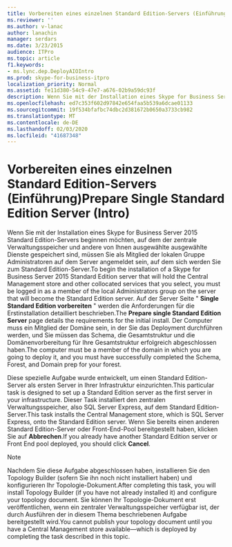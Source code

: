 ```yaml
---
title: Vorbereiten eines einzelnen Standard Edition-Servers (Einführung)
ms.reviewer: ''
ms.author: v-lanac
author: lanachin
manager: serdars
ms.date: 3/23/2015
audience: ITPro
ms.topic: article
f1.keywords:
- ms.lync.dep.DeployAIOIntro
ms.prod: skype-for-business-itpro
localization_priority: Normal
ms.assetid: fe11d380-54c9-47e7-a676-02b9a59dc93f
description: Wenn Sie mit der Installation eines Skype for Business Server 2015 Standard Edition-Servers beginnen möchten, auf dem der zentrale Verwaltungsspeicher und andere von Ihnen ausgewählte ausgewählte Dienste gespeichert sind, müssen Sie als Mitglied der lokalen Gruppe Administratoren auf dem Server angemeldet sein, auf dem sich werden Sie zum Standard Edition-Server. Auf der Server Seite "Single Standard Edition vorbereiten" werden die Anforderungen für die Erstinstallation detailliert beschrieben. Der Computer muss ein Mitglied der Domäne sein, in der Sie das Deployment durchführen werden, und Sie müssen das Schema, die Gesamtstruktur und die Domänenvorbereitung für Ihre Gesamtstruktur erfolgreich abgeschlossen haben.
ms.openlocfilehash: ed7c353f602d97842e654faa5b539a6dcae01133
ms.sourcegitcommit: 19f534bfafbc74dbc2d381672b0650a3733cb982
ms.translationtype: MT
ms.contentlocale: de-DE
ms.lasthandoff: 02/03/2020
ms.locfileid: "41687348"
---
```

# <a name="prepare-single-standard-edition-server-intro"></a><span data-ttu-id="07535-105">Vorbereiten eines einzelnen Standard Edition-Servers (Einführung)</span><span class="sxs-lookup"><span data-stu-id="07535-105">Prepare Single Standard Edition Server (Intro)</span></span>
 
<span data-ttu-id="07535-106">Wenn Sie mit der Installation eines Skype for Business Server 2015 Standard Edition-Servers beginnen möchten, auf dem der zentrale Verwaltungsspeicher und andere von Ihnen ausgewählte ausgewählte Dienste gespeichert sind, müssen Sie als Mitglied der lokalen Gruppe Administratoren auf dem Server angemeldet sein, auf dem sich werden Sie zum Standard Edition-Server.</span><span class="sxs-lookup"><span data-stu-id="07535-106">To begin the installation of a Skype for Business Server 2015 Standard Edition server that will hold the Central Management store and other collocated services that you select, you must be logged in as a member of the local Administrators group on the server that will become the Standard Edition server.</span></span> <span data-ttu-id="07535-107">Auf der Server Seite " **Single Standard Edition vorbereiten** " werden die Anforderungen für die Erstinstallation detailliert beschrieben.</span><span class="sxs-lookup"><span data-stu-id="07535-107">The **Prepare single Standard Edition Server** page details the requirements for the initial install.</span></span> <span data-ttu-id="07535-108">Der Computer muss ein Mitglied der Domäne sein, in der Sie das Deployment durchführen werden, und Sie müssen das Schema, die Gesamtstruktur und die Domänenvorbereitung für Ihre Gesamtstruktur erfolgreich abgeschlossen haben.</span><span class="sxs-lookup"><span data-stu-id="07535-108">The computer must be a member of the domain in which you are going to deploy it, and you must have successfully completed the Schema, Forest, and Domain prep for your forest.</span></span>
  
<span data-ttu-id="07535-109">Diese spezielle Aufgabe wurde entwickelt, um einen Standard Edition-Server als ersten Server in Ihrer Infrastruktur einzurichten.</span><span class="sxs-lookup"><span data-stu-id="07535-109">This particular task is designed to set up a Standard Edition server as the first server in your infrastructure.</span></span> <span data-ttu-id="07535-110">Dieser Task installiert den zentralen Verwaltungsspeicher, also SQL Server Express, auf dem Standard Edition-Server.</span><span class="sxs-lookup"><span data-stu-id="07535-110">This task installs the Central Management store, which is SQL Server Express, onto the Standard Edition server.</span></span> <span data-ttu-id="07535-111">Wenn Sie bereits einen anderen Standard Edition-Server oder Front-End-Pool bereitgestellt haben, klicken Sie auf **Abbrechen**.</span><span class="sxs-lookup"><span data-stu-id="07535-111">If you already have another Standard Edition server or Front End pool deployed, you should click **Cancel**.</span></span>
  
> [!NOTE]
> <span data-ttu-id="07535-112">Nachdem Sie diese Aufgabe abgeschlossen haben, installieren Sie den Topology Builder (sofern Sie ihn noch nicht installiert haben) und konfigurieren Ihr Topologie-Dokument.</span><span class="sxs-lookup"><span data-stu-id="07535-112">After completing this task, you will install Topology Builder (if you have not already installed it) and configure your topology document.</span></span> <span data-ttu-id="07535-113">Sie können Ihr Topologie-Dokument erst veröffentlichen, wenn ein zentraler Verwaltungsspeicher verfügbar ist, der durch Ausführen der in diesem Thema beschriebenen Aufgabe bereitgestellt wird.</span><span class="sxs-lookup"><span data-stu-id="07535-113">You cannot publish your topology document until you have a Central Management store available—which is deployed by completing the task described in this topic.</span></span> 
  

